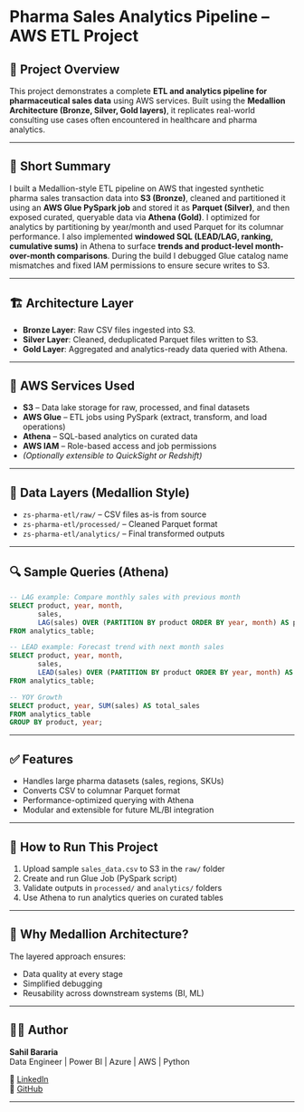 # Pharma Sales Analytics Pipeline – AWS ETL Project

## 🚀 Project Overview
This project demonstrates a complete **ETL and analytics pipeline for pharmaceutical sales data** using AWS services. Built using the **Medallion Architecture (Bronze, Silver, Gold layers)**, it replicates real-world consulting use cases often encountered in healthcare and pharma analytics.

---
## 🚀 Short Summary
I built a Medallion-style ETL pipeline on AWS that ingested synthetic pharma sales transaction data into **S3 (Bronze)**, cleaned and partitioned it using an **AWS Glue PySpark job** and stored it as **Parquet (Silver)**, and then exposed curated, queryable data via **Athena (Gold)**. I optimized for analytics by partitioning by year/month and used Parquet for its columnar performance. I also implemented **windowed SQL (LEAD/LAG, ranking, cumulative sums)** in Athena to surface **trends and product-level month-over-month comparisons**. During the build I debugged Glue catalog name mismatches and fixed IAM permissions to ensure secure writes to S3.

---
## 🏗️ Architecture Layer

- **Bronze Layer**: Raw CSV files ingested into S3.
- **Silver Layer**: Cleaned, deduplicated Parquet files written to S3.
- **Gold Layer**: Aggregated and analytics-ready data queried with Athena.

---

## 🔧 AWS Services Used
- **S3** – Data lake storage for raw, processed, and final datasets
- **AWS Glue** – ETL jobs using PySpark (extract, transform, and load operations)
- **Athena** – SQL-based analytics on curated data
- **AWS IAM** – Role-based access and job permissions
- *(Optionally extensible to QuickSight or Redshift)*

---

## 📂 Data Layers (Medallion Style)
- `zs-pharma-etl/raw/` – CSV files as-is from source
- `zs-pharma-etl/processed/` – Cleaned Parquet format
- `zs-pharma-etl/analytics/` – Final transformed outputs

---

## 🔍 Sample Queries (Athena)
```sql
-- LAG example: Compare monthly sales with previous month
SELECT product, year, month, 
       sales, 
       LAG(sales) OVER (PARTITION BY product ORDER BY year, month) AS previous_sales
FROM analytics_table;

-- LEAD example: Forecast trend with next month sales
SELECT product, year, month, 
       sales, 
       LEAD(sales) OVER (PARTITION BY product ORDER BY year, month) AS next_sales
FROM analytics_table;

-- YOY Growth
SELECT product, year, SUM(sales) AS total_sales
FROM analytics_table
GROUP BY product, year;
```

---

## ✅ Features
- Handles large pharma datasets (sales, regions, SKUs)
- Converts CSV to columnar Parquet format
- Performance-optimized querying with Athena
- Modular and extensible for future ML/BI integration

---

## 📌 How to Run This Project
1. Upload sample `sales_data.csv` to S3 in the `raw/` folder
2. Create and run Glue Job (PySpark script)
3. Validate outputs in `processed/` and `analytics/` folders
4. Use Athena to run analytics queries on curated tables

---

## 🧠 Why Medallion Architecture?
The layered approach ensures:
- Data quality at every stage
- Simplified debugging
- Reusability across downstream systems (BI, ML)

---

## 👨‍💻 Author
**Sahil Bararia**  
Data Engineer | Power BI | Azure | AWS | Python

🔗 [LinkedIn](https://www.linkedin.com/in/sahil-bararia-a09772232/)  
🔗 [GitHub](https://github.com/Sahil-Bararia)

---

